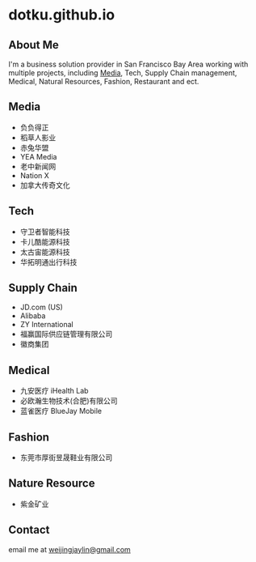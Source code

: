 # dotku.github.io

## About Me

I'm a business solution provider in San Francisco Bay Area working with multiple projects, 
including [Media](/marketing), Tech, Supply Chain management, Medical, Natural Resources,
Fashion, Restaurant and ect.

## Media

* 负负得正
* 稻草人影业
* 赤兔华盟
* YEA Media
* 老中新闻网
* Nation X
* 加拿大传奇文化

## Tech

* 守卫者智能科技
* 卡儿酷能源科技
* 太古宙能源科技
* 华拓明通出行科技

## Supply Chain

* JD.com (US)
* Alibaba
* ZY International
* 福赢国际供应链管理有限公司
* 徽商集团

## Medical

* 九安医疗 iHealth Lab
* 必欧瀚生物技术(合肥)有限公司
* 蓝雀医疗 BlueJay Mobile

## Fashion

* 东莞市厚街昱晟鞋业有限公司

## Nature Resource

* 紫金矿业

## Contact

email me at [weijingjaylin@gmail.com](mailto:weijingjaylin@gmail.com)
